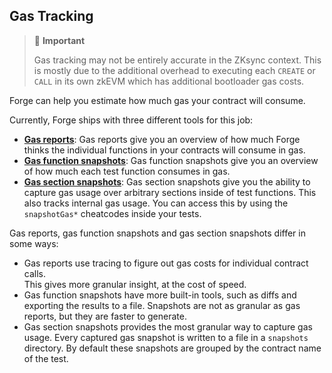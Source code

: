 ## Gas Tracking

> 🚨 **Important**
>
> Gas tracking may not be entirely accurate in the ZKsync context. This is mostly due to the additional overhead to executing each `CREATE` or `CALL` in its own zkEVM which has additional bootloader gas costs.

Forge can help you estimate how much gas your contract will consume.

Currently, Forge ships with three different tools for this job:

- [**Gas reports**](./gas-reports.md): Gas reports give you an overview of how much Forge thinks the
  individual functions in your contracts will consume in gas.
- [**Gas function snapshots**](./gas-function-snapshots.md): Gas function snapshots give you an overview of how much
  each test function consumes in gas.
- [**Gas section snapshots**](./gas-section-snapshots.md): Gas section snapshots give you the ability to capture gas usage over arbitrary sections inside of test functions.
  This also tracks internal gas usage. You can access this by using the `snapshotGas*` cheatcodes inside your tests.

Gas reports, gas function snapshots and gas section snapshots differ in some ways:

- Gas reports use tracing to figure out gas costs for individual contract calls.  
  This gives more granular insight, at the cost of speed.
- Gas function snapshots have more built-in tools, such as diffs and exporting the results to a file.
  Snapshots are not as granular as gas reports, but they are faster to generate.
- Gas section snapshots provides the most granular way to capture gas usage. Every captured gas snapshot is written to a file in a `snapshots` directory.
  By default these snapshots are grouped by the contract name of the test.